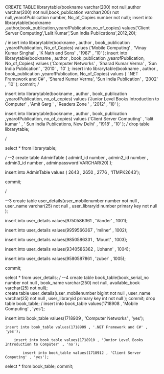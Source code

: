 CREATE TABLE librarytable(bookname	varchar(200) not null,author varchar(200) not null,book_publication varchar(200) not null,yearofPublication number, No_of_Copies number not null);
insert into librarytable(bookname ,author,book_publication,yearofPublication,no_of_copies)
values('Client Server Computing','Lalit Kumar','Sun India Publications',2012,20);

/
insert into librarytable(bookname , author , book_publication ,yearofPublication, No_of_Copies) values ('Mobile Computing' , 'Vinay Kumar Singhal'  , 'K Nath and Sons' , '1987' , '10'  );
insert into librarytable(bookname , author , book_publication ,yearofPublication, No_of_Copies) values ('Computer Networks' , 'Sharad Kumar Verma'  , 'Sun India Publication' , '2010' , '10'  );
insert into librarytable(bookname , author , book_publication ,yearofPublication, No_of_Copies) values ( '.NET Framework and C#' , 'Sharad Kumar Verma',  'Sun India Publication' , '2002' , '10'  );
commit;
/

insert into librarytable(bookname , author , book_publication ,yearofPublication, no_of_copies) values ('Junior Level Books
Introduction to Computer' , 'Amit Garg ' , 'Readers Zone ' , '2012' , '10'  );

insert into librarytable(bookname , author , book_publication ,yearofPublication, no_of_copies) values ('Client Server Computing' , 'lalit kumar ' , ' Sun India Publications, New Delhi' , '1918' , '10'  );
/
drop table librarytable;

/

select * from librarytable;

/
--2
create table AdminTable ( admin1_id number , admin2_id number , admin3_id number , adminpassword VARCHAR(20)  );

insert into AdminTable values ( 2643 , 2650 , 2776 , 'ITMPK2643');

commit;

/

--3
create table user_details(user_mobilenumber number not null , user_name varchar(25) not null , user_libraryid number primary key not null );

insert into user_details values(9750586361 , 'Vander' , 1001);

insert into user_details values(9959566367 , 'milner' , 1002);

insert into user_details values(9850586331 , 'Mount' , 1003);

insert into user_details values(9340586362 , 'Johann' , 1004);

insert into user_details values(9580587861 , 'zuber' , 1005);

commit;

select * from user_details;
/
--4
create table book_table(book_serial_no number not null , book_name varchar(250) not null, available_book varchar(25) not null);		
				create table user_details(user_mobilenumber bigint not null , user_name varchar(25) not null , user_libraryid primary key int not null );
	             commit;
                 drop table book_table;
                 /
 insert into book_table values(1718908 , 'Mobile Computing' , 'yes');
                
  insert into book_table values(1718909 , 'Computer Networks' , 'yes');
  
    insert into book_table values(1718909 , '.NET Framework and C#' , 'yes');
    
        insert into book_table values(1718910 , 'Junior Level Books Introduction to Computer' , 'no');
        
            insert into book_table values(1718912 , 'Client Server Computing' , 'yes');

select * from book_table;
commit;
